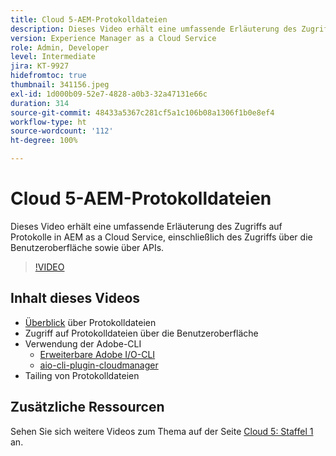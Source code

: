 ```yaml
---
title: Cloud 5-AEM-Protokolldateien
description: Dieses Video erhält eine umfassende Erläuterung des Zugriffs auf Protokolle in AEM as a Cloud Service, einschließlich des Zugriffs über die Benutzeroberfläche sowie über APIs.
version: Experience Manager as a Cloud Service
role: Admin, Developer
level: Intermediate
jira: KT-9927
hidefromtoc: true
thumbnail: 341156.jpeg
exl-id: 1d000b09-52e7-4828-a0b3-32a47131e66c
duration: 314
source-git-commit: 48433a5367c281cf5a1c106b08a1306f1b0e8ef4
workflow-type: ht
source-wordcount: '112'
ht-degree: 100%

---
```


# Cloud 5-AEM-Protokolldateien

Dieses Video erhält eine umfassende Erläuterung des Zugriffs auf Protokolle in AEM as a Cloud Service, einschließlich des Zugriffs über die Benutzeroberfläche sowie über APIs.

>[!VIDEO](https://video.tv.adobe.com/v/3448487?quality=12&learn=on&captions=ger)

## Inhalt dieses Videos

+ [Überblick](https://experienceleague.adobe.com/docs/experience-manager-learn/cloud-service/debugging/debugging-aem-as-a-cloud-service/logs.html?lang=de) über Protokolldateien
+ Zugriff auf Protokolldateien über die Benutzeroberfläche
+ Verwendung der Adobe-CLI
   + [Erweiterbare Adobe I/O-CLI](https://github.com/adobe/aio-cli)
   + [aio-cli-plugin-cloudmanager](https://github.com/adobe/aio-cli-plugin-cloudmanager/blob/main/README.md)
+ Tailing von Protokolldateien

## Zusätzliche Ressourcen

Sehen Sie sich weitere Videos zum Thema auf der Seite [Cloud 5: Staffel 1](cloud5-season-1.md) an.
